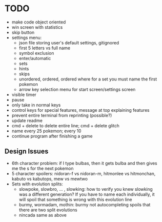 # TODO

- make code object oriented
- win screen with statistics
- skip button
- settings menu:
  - json file storing user's default settings, gitignored
  - first 5 letters vs full name
  - symbol exclusion
  - enter/automatic
  - sets
  - hints
  - skips
  - unordered, ordered, ordered where for a set you must name the first pokemon
  - arrow key selection menu for start screen/settings screen
- visible timer
- pause
- only take in normal keys
- control keys for special features, message at top explaining features
- prevent entire terminal from reprinting (possible?)
- update readme
- cmd + delete to delete entire line; cmd + delete glitch
- name every 25 pokemon; every 10
- continue program after finishing a game

## Design Issues

- 6th character problem: if I type bulbas, then it gets bulba and then gives me the s for the next pokemon
- 5 character spoilers: nidoran-f vs nidoran-m, hitmonlee vs hitmonchan, kabuto vs kabutops, mew vs mewtwo
- Sets with evolution splits:
  - slowpoke, slowbro, ... , slowking: how to verify you knew slowking was a different generation? If you have to name each individually, it will spoil that something is wrong with this evolution line
  - burmy, wormadam, mothin: burmy not autocompleting spoils that there are two split evolutions
  - nincada same as above
